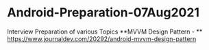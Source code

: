 # Android-Preparation-07Aug2021
Interview Preparation of various Topics
**MVVM Design Pattern - **
https://www.journaldev.com/20292/android-mvvm-design-pattern
